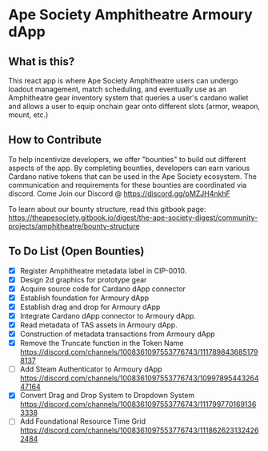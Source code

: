 # Ape Society Amphitheatre Armoury dApp

## What is this?
This react app is where Ape Society Amphitheatre users can undergo loadout management, match scheduling, and eventually use as an Amphitheatre gear inventory system that queries a user's cardano wallet and allows a user to equip onchain gear onto different slots (armor, weapon, mount, etc.)

## How to Contribute ##
To help incentivize developers, we offer "bounties" to build out different aspects of the app. By completing bounties, developers can earn various Cardano native tokens that can be used in the Ape Society ecosystem. The communication and requirements for these bounties are coordinated via discord. Come Join our Discord @ https://discord.gg/pMZJH4nkhF

To learn about our bounty structure, read this gitbook page: https://theapesociety.gitbook.io/digest/the-ape-society-digest/community-projects/amphitheatre/bounty-structure

## To Do List (Open Bounties) ##
- [x] Register Amphitheatre metadata label in CIP-0010.
- [x] Design 2d graphics for prototype gear
- [x] Acquire source code for Cardano dApp connector
- [x] Establish foundation for Armoury dApp
- [x] Establish drag and drop for Armoury dApp
- [x] Integrate Cardano dApp connector to Armoury dApp.
- [x] Read metadata of TAS assets in Armoury dApp.
- [x] Construction of metadata transactions from Armoury dApp
- [x] Remove the Truncate function in the Token Name https://discord.com/channels/1008361097553776743/1117898436851798137
- [ ] Add Steam Authenticator to Armoury dApp https://discord.com/channels/1008361097553776743/1099789544326447164
- [x] Convert Drag and Drop System to Dropdown System https://discord.com/channels/1008361097553776743/1117997701691363338
- [ ] Add Foundational Resource Time Grid https://discord.com/channels/1008361097553776743/1118626231324262484

